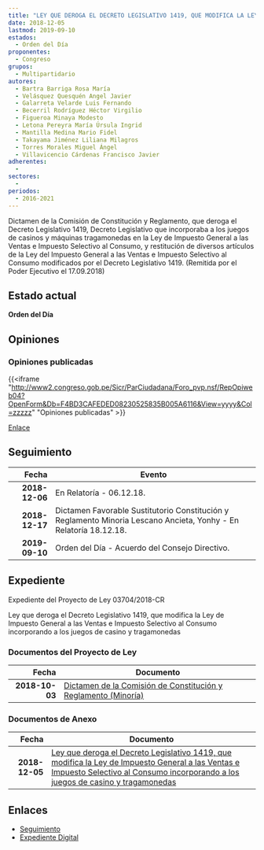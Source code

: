 ```yaml
---
title: "LEY QUE DEROGA EL DECRETO LEGISLATIVO 1419, QUE MODIFICA LA LEY DE IMPUESTO GENERAL A LAS VENTAS E IMPUESTO SELECTIVO AL CONSUMO INCORPORANDO A LOS JUEGOS DE CASINO Y TRAGAMONEDAS"
date: 2018-12-05
lastmod: 2019-09-10
estados: 
  - Orden del Día
proponentes: 
  - Congreso
grupos: 
  - Multipartidario
autores: 
  - Bartra Barriga Rosa María
  - Velásquez Quesquén Angel Javier
  - Galarreta Velarde Luis Fernando
  - Becerril Rodríguez Héctor Virgilio
  - Figueroa Minaya Modesto
  - Letona Pereyra María Úrsula Ingrid
  - Mantilla Medina Mario Fidel
  - Takayama Jiménez Liliana Milagros
  - Torres Morales Miguel Ángel
  - Villavicencio Cárdenas Francisco Javier
adherentes: 
  - 
sectores: 
  - 
periodos: 
  - 2016-2021
---
```


Dictamen de la Comisión de Constitución y Reglamento, que deroga el Decreto Legislativo 1419, Decreto Legislativo que incorporaba a los juegos de casinos y máquinas tragamonedas en la Ley de Impuesto General a las Ventas e Impuesto Selectivo al Consumo, y restitución de diversos artículos de la Ley del Impuesto General a las Ventas e Impuesto Selectivo al Consumo modificados por el Decreto Legislativo 1419. (Remitida por el Poder Ejecutivo el 17.09.2018)


## Estado actual

**Orden del Día**

## Opiniones

### Opiniones publicadas

{{<iframe "http://www2.congreso.gob.pe/Sicr/ParCiudadana/Foro_pvp.nsf/RepOpiweb04?OpenForm&Db=F4BD3CAFEDED08230525835B005A6116&View=yyyy&Col=zzzzz" "Opiniones publicadas" >}}

[Enlace](http://www2.congreso.gob.pe/Sicr/ParCiudadana/Foro_pvp.nsf/RepOpiweb04?OpenForm&Db=F4BD3CAFEDED08230525835B005A6116&View=yyyy&Col=zzzzz)

## Seguimiento

| Fecha | Evento |
|------:|--------|
| **2018-12-06** | En Relatoría - 06.12.18.|
| **2018-12-17** | Dictamen Favorable Sustitutorio Constitución y Reglamento Minoria Lescano Ancieta, Yonhy - En Relatoría 18.12.18.|
| **2019-09-10** | Orden del Día - Acuerdo del Consejo Directivo.|


## Expediente

Expediente del Proyecto de Ley 03704/2018-CR

Ley que deroga el Decreto Legislativo 1419, que modifica la Ley de Impuesto General a las Ventas e Impuesto Selectivo al Consumo incorporando a los juegos de casino y tragamonedas


### Documentos del Proyecto de Ley

| Fecha | Documento |
|------:|--------|
| **2018-10-03** | [Dictamen de la Comisión de Constitución y Reglamento (Minoría)](http://www.leyes.congreso.gob.pe/Documentos/2016_2021/Dictamenes/Proyectos_de_Ley/03704DC04MIN20181217.pdf) |

### Documentos de Anexo

| Fecha | Documento |
|------:|--------|
| **2018-12-05** | [Ley que deroga el Decreto Legislativo 1419, que modifica la Ley de Impuesto General a las Ventas e Impuesto Selectivo al Consumo incorporando a los juegos de casino y tragamonedas](http://www.leyes.congreso.gob.pe/Documentos/2016_2021/Proyectos_de_Ley_y_de_Resoluciones_Legislativas/PL0370420181205.pdf) |

## Enlaces 

- [Seguimiento](http://www2.congreso.gob.pe/Sicr/TraDocEstProc/CLProLey2016.nsf/f7fff46988ca05b1052578e100829cc7/6a58deaf92a76e570525835a0082cd13?OpenDocument)
- [Expediente Digital](http://www2.congreso.gob.pe/Sicr/TraDocEstProc/CLProLey2016.nsf/f7fff46988ca05b1052578e100829cc7/6a58deaf92a76e570525835a0082cd13?OpenDocument&Click=05257FB7005EB655.eb71d0cf91d8294e05256cdf006b5706/$Body/0.1C6C)
